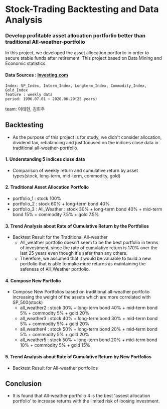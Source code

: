 # Stock-Trading Backtesting and Data Analysis

### Develop profitable asset allocation portforlio better than traditional All-weather-portfolio

In this project, we developed the asset allocation portforlio in order to secure stable funds after retirement. This project based on Data Mining and Economic statistics.

#### Data Sources : [Investing.com](https://www.investing.com/)

    Index: SP_Index, Interm_Index, Longterm_Index, Commodity_Index, Gold_Index
    feature : weekly data
    period: 1996.07.01 ~ 2020.06.29(25 years)

team: 이태헌, 김희주

## Backtesting
* As the purpose of this project is for study, we didn't consider allocation, dividend tax, rebalancing and just focused on the indices close data in traditional all-weather-portfolio.

#### 1. Understanding 5 Indices close data
- Comparison of weekly return and cumulative return by asset types(stock, long-term, mid-term, commodity, gold)

#### 2. Traditional Asset Allocation Portfolio
   - portfolio_1 : stock 100%
   - portfolio_2 : stock 60% + long-term bond 40%
   - portfolio_3 : All_Weather : stock 30% + long-term bond 40% + mid-term bond 15% + commodity 7.5% + gold 7.5%

#### 3. Trend Analysis about Rate of Cumulative Return by the Portfolios
* Backtest Result for the Traditional All-weather
   - All_weather portfolio doesn't seem to be the best portfolio in terms of investment, since the rate of cumulative return is 170% over the last 25 years even though it's safer than any others. 
   - Therefore, we assumed that it would be valuable to build a new portfolio that is able to make more returns as maintaining the safeness of All_Weather portfolio.
    
#### 4. Compose New Portfolio
   - Compose New Portfolios based on traditional all-weather portfolio increasing the weight of the assets which are more correlated with SP_500(stock) 
        - all_weather2 :  stock 30% + long-term bond 40% + mid-term bond 5% + commodity 5% + gold 20%
        - all_weather3 :  stock 40% + long-term bond 30% + mid-term bond 5% + commodity 5% + gold 20%
        - all_weather4 :  stock 50% + long-term bond 20% + mid-term bond 5% + commodity 5% + gold 20%
        - all_weather5 :  stock 50% + long-term bond 20% + mid-term bond 10% + commodity 5% + gold 15%

#### 5. Trend Analysis about Rate of Cumulative Return by New Portfolios
   - Backtest Result for All-weather portfolios

## Conclusion
   - It is found that All-weather portfolio 4 is the best 'assest allocation portfolio' to increase returns with the limited risk of loosing investment. 
   


